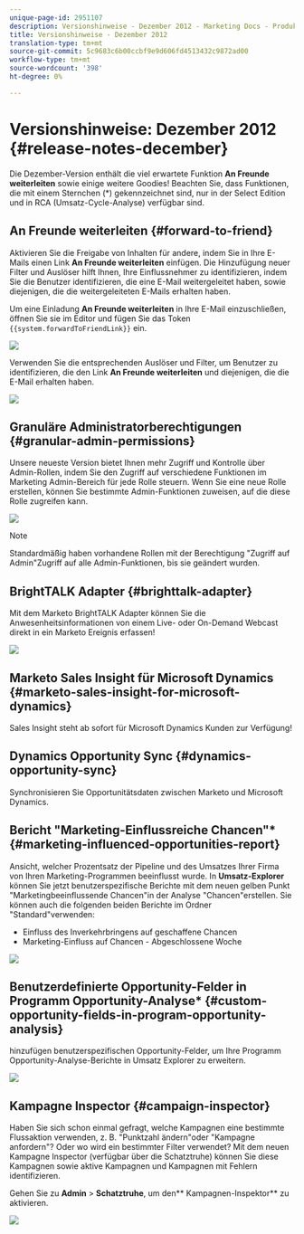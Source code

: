 ```yaml
---
unique-page-id: 2951107
description: Versionshinweise - Dezember 2012 - Marketing Docs - Produktdokumentation
title: Versionshinweise - Dezember 2012
translation-type: tm+mt
source-git-commit: 5c9683c6b00ccbf9e9d606fd4513432c9872ad00
workflow-type: tm+mt
source-wordcount: '398'
ht-degree: 0%

---
```



# Versionshinweise: Dezember 2012 {#release-notes-december}

Die Dezember-Version enthält die viel erwartete Funktion **An Freunde weiterleiten** sowie einige weitere Goodies! Beachten Sie, dass Funktionen, die mit einem Sternchen (*) gekennzeichnet sind, nur in der Select Edition und in RCA (Umsatz-Cycle-Analyse) verfügbar sind.

## An Freunde weiterleiten {#forward-to-friend}

Aktivieren Sie die Freigabe von Inhalten für andere, indem Sie in Ihre E-Mails einen Link **An Freunde weiterleiten** einfügen. Die Hinzufügung neuer Filter und Auslöser hilft Ihnen, Ihre Einflussnehmer zu identifizieren, indem Sie die Benutzer identifizieren, die eine E-Mail weitergeleitet haben, sowie diejenigen, die die weitergeleiteten E-Mails erhalten haben.

Um eine Einladung **An Freunde weiterleiten** in Ihre E-Mail einzuschließen, öffnen Sie sie im Editor und fügen Sie das Token `{{system.forwardToFriendLink}}` ein.

![](assets/image2014-9-23-10-3a50-3a45.png)

Verwenden Sie die entsprechenden Auslöser und Filter, um Benutzer zu identifizieren, die den Link **An Freunde weiterleiten** und diejenigen, die die E-Mail erhalten haben.

![](assets/image2014-9-23-10-3a50-3a56.png)

## Granuläre Administratorberechtigungen {#granular-admin-permissions}

Unsere neueste Version bietet Ihnen mehr Zugriff und Kontrolle über Admin-Rollen, indem Sie den Zugriff auf verschiedene Funktionen im Marketing Admin-Bereich für jede Rolle steuern. Wenn Sie eine neue Rolle erstellen, können Sie bestimmte Admin-Funktionen zuweisen, auf die diese Rolle zugreifen kann.

![](assets/image2014-9-23-10-3a51-3a18.png)

>[!NOTE]
>
>Standardmäßig haben vorhandene Rollen mit der Berechtigung &quot;Zugriff auf Admin&quot;Zugriff auf alle Admin-Funktionen, bis sie geändert wurden.

## BrightTALK Adapter {#brighttalk-adapter}

Mit dem Marketo BrightTALK Adapter können Sie die Anwesenheitsinformationen von einem Live- oder On-Demand Webcast direkt in ein Marketo Ereignis erfassen!

![](assets/image2014-9-23-10-3a51-3a31.png)

## Marketo Sales Insight für Microsoft Dynamics {#marketo-sales-insight-for-microsoft-dynamics}

Sales Insight steht ab sofort für Microsoft Dynamics Kunden zur Verfügung!

## Dynamics Opportunity Sync {#dynamics-opportunity-sync}

Synchronisieren Sie Opportunitätsdaten zwischen Marketo und Microsoft Dynamics.

## Bericht &quot;Marketing-Einflussreiche Chancen&quot;* {#marketing-influenced-opportunities-report}

Ansicht, welcher Prozentsatz der Pipeline und des Umsatzes Ihrer Firma von Ihren Marketing-Programmen beeinflusst wurde. In **Umsatz-Explorer** können Sie jetzt benutzerspezifische Berichte mit dem neuen gelben Punkt &quot;Marketingbeeinflussende Chancen&quot;in der Analyse &quot;Chancen&quot;erstellen. Sie können auch die folgenden beiden Berichte im Ordner &quot;Standard&quot;verwenden:

* Einfluss des Inverkehrbringens auf geschaffene Chancen
* Marketing-Einfluss auf Chancen - Abgeschlossene Woche

![](assets/image2014-9-23-10-3a52-3a11.png)

## Benutzerdefinierte Opportunity-Felder in Programm Opportunity-Analyse* {#custom-opportunity-fields-in-program-opportunity-analysis}

hinzufügen benutzerspezifischen Opportunity-Felder, um Ihre Programm Opportunity-Analyse-Berichte in Umsatz Explorer zu erweitern.

![](assets/image2014-9-23-10-3a52-3a23.png)

## Kampagne Inspector {#campaign-inspector}

Haben Sie sich schon einmal gefragt, welche Kampagnen eine bestimmte Flussaktion verwenden, z. B. &quot;Punktzahl ändern&quot;oder &quot;Kampagne anfordern&quot;? Oder wo wird ein bestimmter Filter verwendet? Mit dem neuen Kampagne Inspector (verfügbar über die Schatztruhe) können Sie diese Kampagnen sowie aktive Kampagnen und Kampagnen mit Fehlern identifizieren.

Gehen Sie zu **Admin** > **Schatztruhe**, um den** Kampagnen-Inspektor** zu aktivieren.

![](assets/image2014-9-23-10-3a52-3a39.png)

